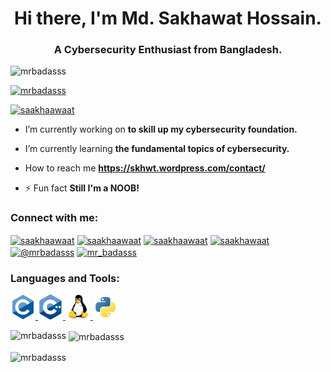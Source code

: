 <h1 align="center">Hi there, I'm Md. Sakhawat Hossain.</h1>
<h3 align="center">A Cybersecurity Enthusiast from Bangladesh.</h3>

<p align="left"> <img src="https://komarev.com/ghpvc/?username=mrbadasss&label=Profile%20views&color=0e75b6&style=flat" alt="mrbadasss" /> </p>

<p align="left"> <a href="https://github.com/ryo-ma/github-profile-trophy"><img src="https://github-profile-trophy.vercel.app/?username=mrbadasss" alt="mrbadasss" /></a> </p>

<p align="left"> <a href="https://twitter.com/saakhaawaat" target="blank"><img src="https://img.shields.io/twitter/follow/saakhaawaat?logo=twitter&style=for-the-badge" alt="saakhaawaat" /></a> </p>

- I’m currently working on **to skill up my cybersecurity foundation.**

- I’m currently learning **the fundamental topics of cybersecurity.**

- How to reach me **https://skhwt.wordpress.com/contact/**

- ⚡ Fun fact **Still I'm a NOOB!**

<h3 align="left">Connect with me:</h3>
<p align="left">
<a href="https://twitter.com/saakhaawaat" target="blank"><img align="center" src="https://raw.githubusercontent.com/rahuldkjain/github-profile-readme-generator/master/src/images/icons/Social/twitter.svg" alt="saakhaawaat" height="30" width="40" /></a>
<a href="https://linkedin.com/in/saakhaawaat" target="blank"><img align="center" src="https://raw.githubusercontent.com/rahuldkjain/github-profile-readme-generator/master/src/images/icons/Social/linked-in-alt.svg" alt="saakhaawaat" height="30" width="40" /></a>
<a href="https://fb.com/saakhaawaat" target="blank"><img align="center" src="https://raw.githubusercontent.com/rahuldkjain/github-profile-readme-generator/master/src/images/icons/Social/facebook.svg" alt="saakhaawaat" height="30" width="40" /></a>
<a href="https://instagram.com/saakhawaat" target="blank"><img align="center" src="https://raw.githubusercontent.com/rahuldkjain/github-profile-readme-generator/master/src/images/icons/Social/instagram.svg" alt="saakhawaat" height="30" width="40" /></a>
<a href="https://medium.com/@mrbadasss" target="blank"><img align="center" src="https://raw.githubusercontent.com/rahuldkjain/github-profile-readme-generator/master/src/images/icons/Social/medium.svg" alt="@mrbadasss" height="30" width="40" /></a>
<a href="https://www.hackerrank.com/mr_badasss" target="blank"><img align="center" src="https://raw.githubusercontent.com/rahuldkjain/github-profile-readme-generator/master/src/images/icons/Social/hackerrank.svg" alt="mr_badasss" height="30" width="40" /></a>
</p>

<h3 align="left">Languages and Tools:</h3>
<p align="left"> 
<a href="https://www.cprogramming.com/" target="_blank" rel="noreferrer"> 
<img src="https://raw.githubusercontent.com/devicons/devicon/master/icons/c/c-original.svg" alt="c" width="40" height="40"/> 
</a> 
<a href="https://www.w3schools.com/cpp/" target="_blank" rel="noreferrer"> 
<img src="https://raw.githubusercontent.com/devicons/devicon/master/icons/cplusplus/cplusplus-original.svg" alt="cplusplus" width="40" height="40"/> 
</a> 
<a href="https://www.linux.org/" target="_blank" rel="noreferrer"> 
<img src="https://raw.githubusercontent.com/devicons/devicon/master/icons/linux/linux-original.svg" alt="linux" width="40" height="40"/> 
</a> 
<a href="https://www.python.org" target="_blank" rel="noreferrer"> 
<img src="https://raw.githubusercontent.com/devicons/devicon/master/icons/python/python-original.svg" alt="python" width="40" height="40"/> 
</a> 
</p>


<p><img align="left" src="https://github-readme-stats.vercel.app/api/top-langs?username=mrbadasss&show_icons=true&locale=en&layout=compact" alt="mrbadasss" /></p>

<p>&nbsp;<img align="center" src="https://github-readme-stats.vercel.app/api?username=mrbadasss&show_icons=true&locale=en" alt="mrbadasss" /></p>

<p><img align="center" src="https://github-readme-streak-stats.herokuapp.com/?user=mrbadasss&" alt="mrbadasss" /></p>
